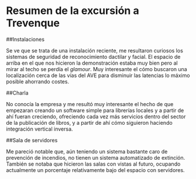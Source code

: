 Resumen de la excursión a Trevenque
====================================

##Instalaciones

Se ve que se trata de una instalación reciente, me resultaron curiosos los sistemas de seguridad de reconocimiento dactilar y facial. El espacio de arriba en el que nos hicieron la demonstración estaba muy bien pero al mirar al techo se perdía el *glamour*. Muy interesante el cómo buscaron una localización cerca de las vías del AVE para disminuir las latencias lo máximo posible ahorrando costes.

##Charla

No conocía la empresa y me resultó muy interesante el hecho de que empezaran creando un software simple para librerías locales y a partir de ahí fueran creciendo, ofreciendo cada vez más servicios dentro del sector de la publicación de libros, y a partir de ahí cómo siguieron haciendo integración vertical inversa.

##Sala de servidores 

Me pareció notable que, aún teniendo un sistema bastante caro de prevención de incendios, no tienen un sistema automatizado de extinción. También se notaba que hicieron las salas con vistas al futuro, ocupando actualmente un porcentaje relativamente bajo del espacio con servidores.